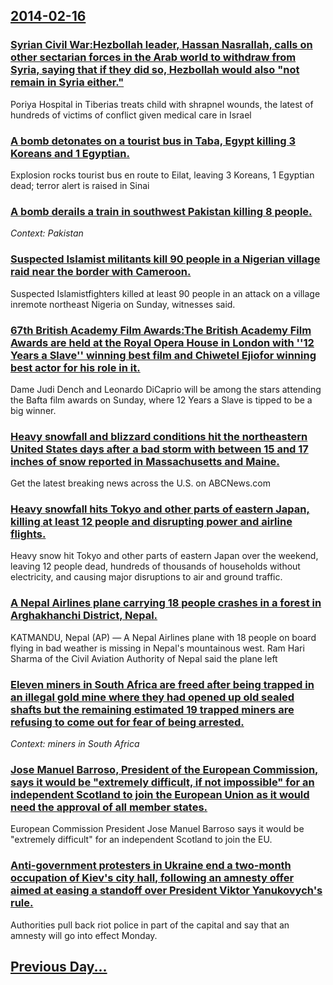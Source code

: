 ## [2014-02-16](/news/2014/02/16/index.md)

### [Syrian Civil War:Hezbollah leader, Hassan Nasrallah, calls on other sectarian forces in the Arab world to withdraw from Syria, saying that if they did so, Hezbollah would also "not remain in Syria either." ](/news/2014/02/16/syrian-civil-war-phezbollah-leader-hassan-nasrallah-calls-on-other-sectarian-forces-in-the-arab-world-to-withdraw-from-syria-saying-that.md)
Poriya Hospital in Tiberias treats child with shrapnel wounds, the latest of hundreds of victims of conflict given medical care in Israel

### [A bomb detonates on a tourist bus in Taba, Egypt killing 3 Koreans and 1 Egyptian.  ](/news/2014/02/16/a-bomb-detonates-on-a-tourist-bus-in-taba-egypt-killing-3-koreans-and-1-egyptian.md)
Explosion rocks tourist bus en route to Eilat, leaving 3 Koreans, 1 Egyptian dead; terror alert is raised in Sinai

### [A bomb derails a train in southwest Pakistan killing 8 people. ](/news/2014/02/16/a-bomb-derails-a-train-in-southwest-pakistan-killing-8-people.md)
_Context: Pakistan_

### [Suspected Islamist militants kill 90 people in a Nigerian village raid near the border with Cameroon. ](/news/2014/02/16/suspected-islamist-militants-kill-90-people-in-a-nigerian-village-raid-near-the-border-with-cameroon.md)
Suspected Islamistfighters killed at least 90 people in an attack on a village inremote northeast Nigeria on Sunday, witnesses said.

### [67th British Academy Film Awards:The British Academy Film Awards are held at the Royal Opera House in London with ''12 Years a Slave'' winning best film and Chiwetel Ejiofor winning best actor for his role in it. ](/news/2014/02/16/67th-british-academy-film-awards-pthe-british-academy-film-awards-are-held-at-the-royal-opera-house-in-london-with-12-years-a-slave-winn.md)
Dame Judi Dench and Leonardo DiCaprio will be among the stars attending the Bafta film awards on Sunday, where 12 Years a Slave is tipped to be a big winner.

### [Heavy snowfall and blizzard conditions hit the northeastern United States days after a bad storm with between 15 and 17 inches of snow reported in Massachusetts and Maine.  ](/news/2014/02/16/heavy-snowfall-and-blizzard-conditions-hit-the-northeastern-united-states-days-after-a-bad-storm-with-between-15-and-17-inches-of-snow-repor.md)
Get the latest breaking news across the U.S. on ABCNews.com

### [Heavy snowfall hits Tokyo and other parts of eastern Japan, killing at least 12 people and disrupting power and airline flights. ](/news/2014/02/16/heavy-snowfall-hits-tokyo-and-other-parts-of-eastern-japan-killing-at-least-12-people-and-disrupting-power-and-airline-flights.md)
Heavy snow hit Tokyo and other parts of eastern Japan over the weekend, leaving 12 people dead, hundreds of thousands of households without electricity, and causing major disruptions to air and ground traffic.

### [A Nepal Airlines plane carrying 18 people crashes in a forest in Arghakhanchi District, Nepal. ](/news/2014/02/16/a-nepal-airlines-plane-carrying-18-people-crashes-in-a-forest-in-arghakhanchi-district-nepal.md)
KATMANDU, Nepal (AP) — A Nepal Airlines plane with 18 people on board flying in bad weather is missing in Nepal&#39;s mountainous west. Ram Hari Sharma of the Civil Aviation Authority of Nepal said the plane left

### [Eleven miners in South Africa are freed after being trapped in an illegal gold mine where they had opened up old sealed shafts but the remaining estimated 19 trapped miners are refusing to come out for fear of being arrested. ](/news/2014/02/16/eleven-miners-in-south-africa-are-freed-after-being-trapped-in-an-illegal-gold-mine-where-they-had-opened-up-old-sealed-shafts-but-the-remai.md)
_Context: miners in South Africa_

### [Jose Manuel Barroso, President of the European Commission, says it would be "extremely difficult, if not impossible" for an independent Scotland to join the European Union as it would need the approval of all member states. ](/news/2014/02/16/josa-c-manuel-barroso-president-of-the-european-commission-says-it-would-be-extremely-difficult-if-not-impossible-for-an-independent-sco.md)
European Commission President Jose Manuel Barroso says it would be &quot;extremely difficult&quot; for an independent Scotland to join the EU.

### [Anti-government protesters in Ukraine end a two-month occupation of Kiev's city hall, following an amnesty offer aimed at easing a standoff over President Viktor Yanukovych's rule. ](/news/2014/02/16/anti-government-protesters-in-ukraine-end-a-two-month-occupation-of-kievas-city-hall-following-an-amnesty-offer-aimed-at-easing-a-standof.md)
Authorities pull back riot police in part of the capital and say that an amnesty will go into effect Monday.

## [Previous Day...](/news/2014/02/15/index.md)

